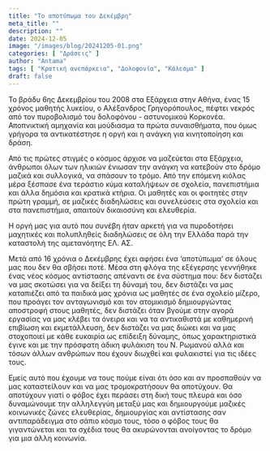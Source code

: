 ```yaml
---
title: "Το αποτύπωμα του Δεκέμβρη"
meta_title: ""
description: ""
date: 2024-12-05
image: "/images/blog/20241205-01.png"
categories: [ "Δράσεις" ]
author: "Antama"
tags: [ "Κρατική ανεπάρκεια", "Δολοφονία", "Κάλεσμα" ]
draft: false
---
```


Το βράδυ 6ης Δεκεμβρίου του 2008 στα Εξάρχεια στην Αθήνα, ένας 15 χρόνος μαθητής λυκείου, ο Αλέξανδρος Γρηγορόπουλος,
πέφτει νεκρός από τον πυροβολισμό του δολοφόνου - αστυνομικού Κορκονέα. Αποπνικτική αμηχανία και μούδιασμα τα πρώτα
συναισθήματα, που όμως γρήγορα τα αντικατέστησε η οργή και η ανάγκη για κινητοποίηση και δράση.

Από τις πρώτες στιγμές ο κόσμος άρχισε να μαζεύεται στα Εξάρχεια, άνθρωποι όλων των ηλικιών ένιωσαν την ανάγκη να
κατεβούν στο δρόμο μαζικά και συλλογικά, να σπάσουν το τρόμο. Από την επόμενη κιόλας μέρα ξέσπασε ένα τεράστιο κύμα
καταλήψεων σε σχολεία, πανεπιστήμια και άλλα δημόσια και κρατικά κτήρια. Οι μαθητές και οι φοιτητές στην πρώτη γραμμή,
σε μαζικές διαδηλώσεις και συνελεύσεις στα σχολεία και στα πανεπιστήμια, απαιτούν δικαιοσύνη και ελευθερία.

Η οργή μας για αυτό που συνέβη ήταν αρκετή για να πυροδοτήσει μαχητικές και πολυπληθείς διαδηλώσεις σε όλη την Ελλάδα
παρά την καταστολή της αμετανόητης ΕΛ. ΑΣ.

Μετά από 16 χρόνια ο Δεκέμβρης έχει αφήσει ένα ‘αποτύπωμα’ σε όλους μας που δεν θα σβήσει ποτέ. Μέσα στη φλόγα της
εξέγερσης γεννήθηκε ένας νέος κόσμος αντίστασης απέναντι σε ένα σύστημα που:
δεν διστάζει να μας σκοτώσει για να δείξει τη δύναμή του, δεν διστάζει να μας καταπιέζει από τα παιδικά μας χρόνια ως
μαθητές σε ένα σχολείο μίζερο, που προάγει τον ανταγωνισμό και τον ατομικισμό δημιουργώντας αποστροφή στους μαθητές,
δεν διστάζει όταν βγούμε στην αγορά εργασίας να μας κλέβει τα όνειρα και να τα αντικαθιστά με καθημερινή επιβίωση και
εκμετάλλευση, δεν διστάζει να μας διώκει και να μας στοχοποιεί με κάθε ευκαιρία ως επίδειξη δύναμης, όπως χαρακτηριστικά
έγινε και με την πρόσφατη άδικη φυλάκιση του Ν. Ρωμανού αλλά και τόσων άλλων ανθρώπων που έχουν διωχθεί και φυλακιστεί
για τις ιδέες τους.

Εμείς αυτό που έχουμε να τους πούμε είναι ότι όσο και αν προσπαθούν να μας καταστείλουν και να μας τρομοκρατήσουν θα
αποτύχουν. Θα αποτύχουν γιατί ο φόβος έχει περάσει στη δική τους πλευρά και όσο δυναμώνουμε την αλληλεγγύη μεταξύ μας
και δημιουργούμε μαζικές κοινωνικές ζώνες ελευθερίας, δημιουργίας και αντίστασης σαν αντιπαράδειγμα στο σάπιο κόσμο
τους, τόσο ο φόβος τους θα γιγαντώνεται και τα σχέδια τους θα ακυρώνονται ανοίγοντας το δρόμο για μια άλλη κοινωνία.
